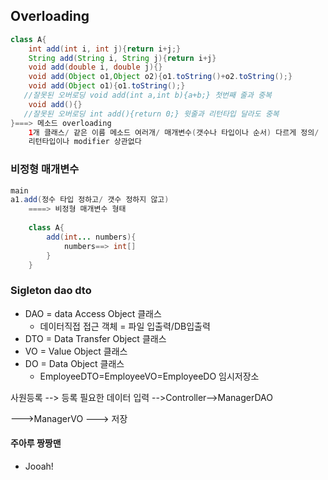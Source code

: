 ## Overloading

```java
class A{
    int add(int i, int j){return i+j;}
    String add(String i, String j){return i+j}
    void add(double i, double j){}
    void add(Object o1,Object o2){o1.toString()+o2.toString();}
    void add(Object o1){o1.toString();}
   //잘못된 오버로딩 void add(int a,int b){a+b;} 첫번째 줄과 중복
    void add(){}
   //잘못된 오버로딩 int add(){return 0;} 윗줄과 리턴타입 달라도 중복
}===> 메소드 overloading
    1개 클래스/ 같은 이름 메소드 여러개/ 매개변수(갯수나 타입이나 순서) 다르게 정의/
    리턴타입이나 modifier 상관없다
```

### 비정형 매개변수

```java
main
a1.add(정수 타입 정하고/ 갯수 정하지 않고)
    ====> 비정형 매개변수 형태
    
    class A{
        add(int... numbers){
            numbers==> int[]
        }
    }
```

### Sigleton dao dto

* DAO = data Access Object 클래스
  * 데이터직접 접근 객체 = 파일 입출력/DB입출력
* DTO = Data Transfer Object 클래스
* VO = Value Object 클래스
* DO = Data Object 클래스
  * EmployeeDTO=EmployeeVO=EmployeeDO 임시저장소

 사원등록 --> 등록 필요한 데이터 입력 -->Controller-->ManagerDAO

--->ManagerVO ---> 저장



#### 주아루 짱짱맨

* Jooah!